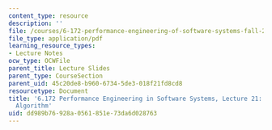 ```yaml
---
content_type: resource
description: ''
file: /courses/6-172-performance-engineering-of-software-systems-fall-2018/dd989b76928a0561851e73da6d028763_MIT6_172F18_lec21.pdf
file_type: application/pdf
learning_resource_types:
- Lecture Notes
ocw_type: OCWFile
parent_title: Lecture Slides
parent_type: CourseSection
parent_uid: 45c20de8-b960-6734-5de3-018f21fd8cd8
resourcetype: Document
title: '6.172 Performance Engineering in Software Systems, Lecture 21: Tuning a TSP
  Algorithm'
uid: dd989b76-928a-0561-851e-73da6d028763
---
```


